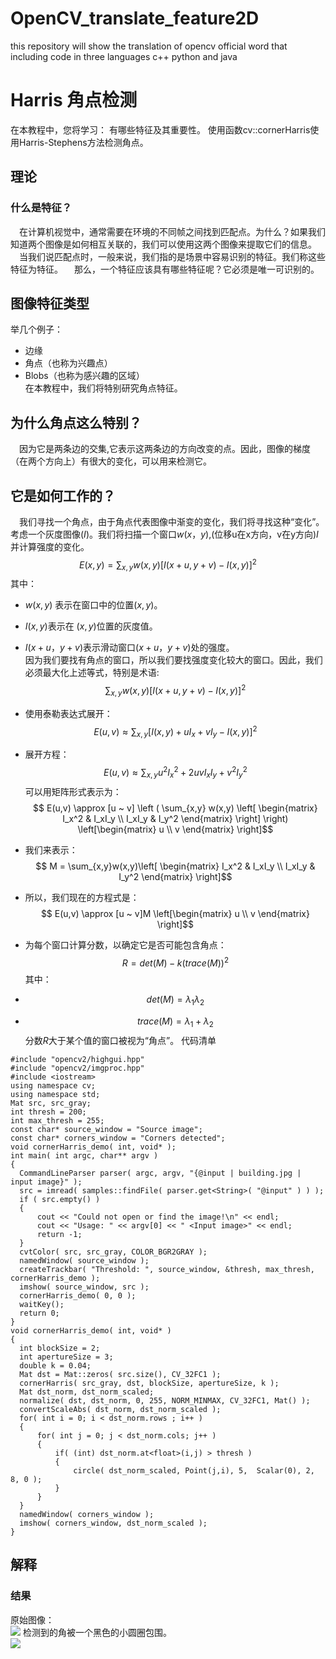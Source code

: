 # OpenCV_translate_feature2D
this repository will show the  translation of opencv official word  that including code in three languages c++ python and java
<!-- more -->
# Harris 角点检测
在本教程中，您将学习：
有哪些特征及其重要性。
使用函数cv::cornerHarris使用Harris-Stephens方法检测角点。
## 理论
### 什么是特征？
&emsp;在计算机视觉中，通常需要在环境的不同帧之间找到匹配点。为什么？如果我们知道两个图像是如何相互关联的，我们可以使用这两个图像来提取它们的信息。
&emsp;当我们说匹配点时，一般来说，我们指的是场景中容易识别的特征。我们称这些特征为特征。
&emsp;那么，一个特征应该具有哪些特征呢？它必须是唯一可识别的。
## 图像特征类型
举几个例子：</br>
  -  边缘</br>
  - 角点（也称为兴趣点）</br>
  - Blobs（也称为感兴趣的区域）</br>
在本教程中，我们将特别研究角点特征。
## 为什么角点这么特别？
&emsp;因为它是两条边的交集,它表示这两条边的方向改变的点。因此，图像的梯度（在两个方向上）有很大的变化，可以用来检测它。
## 它是如何工作的？
&emsp;我们寻找一个角点，由于角点代表图像中渐变的变化，我们将寻找这种“变化”。</br>
考虑一个灰度图像$(I)$。我们将扫描一个窗口$w(x，y)$,(位移u在x方向，v在y方向)$I$并计算强度的变化。<br/>
$$  E(x,y) = \sum_{x,y}w(x,y)[I(x+u,y+v)−I(x,y)]^2$$
其中：<br/>
- $w(x,y)$ 表示在窗口中的位置$(x,y)$。
- $I(x,y)$表示在 $(x,y)$位置的灰度值。
- $I(x+u，y+v)$表示滑动窗口$(x+u，y+v)$处的强度。<br/>
因为我们要找有角点的窗口，所以我们要找强度变化较大的窗口。因此，我们必须最大化上述等式，特别是术语:</br>
$$\sum_{x,y}w(x,y)[I(x+u,y+v)−I(x,y)]^2$$
- 使用泰勒表达式展开：<br>
$$  E(u,v) \approx \sum_{x,y}[I(x,y) + uI_x + vI_y - I(x,y)  ]^2$$
- 展开方程：<br/>
$$  E(u,v) \approx \sum_{x,y}u^2I_x^2 + 2uvI_xI_y + v^2I_y^2 $$
可以用矩阵形式表示为：
$$  E(u,v) \approx  [u ~ v]    \left (   \sum_{x,y} w(x,y)    \left[ \begin{matrix}    I_x^2 & I_xI_y \\   I_xI_y & I_y^2  \end{matrix}  \right]  \right)  \left[\begin{matrix}  u \\  v \end{matrix} \right]$$
- 我们来表示：
 $$ M = \sum_{x,y}w(x,y)\left[ \begin{matrix}    I_x^2 & I_xI_y \\   I_xI_y & I_y^2  \end{matrix}  \right]$$
 - 所以，我们现在的方程式是：<br/>
  $$  E(u,v)   \approx  [u ~ v]M \left[\begin{matrix}  u \\  v \end{matrix} \right]$$
  - 为每个窗口计算分数，以确定它是否可能包含角点：
  $$R=det(M)−k(trace(M))^2$$
  其中：

  - $$ det(M) =  \lambda _1\lambda _2$$
  - $$trace(M) = \lambda _1 + \lambda _2 $$
  分数$R$大于某个值的窗口被视为“角点”。
  代码清单<br/>
  ```
#include "opencv2/highgui.hpp"
#include "opencv2/imgproc.hpp"
#include <iostream>
using namespace cv;
using namespace std;
Mat src, src_gray;
int thresh = 200;
int max_thresh = 255;
const char* source_window = "Source image";
const char* corners_window = "Corners detected";
void cornerHarris_demo( int, void* );
int main( int argc, char** argv )
{
    CommandLineParser parser( argc, argv, "{@input | building.jpg | input image}" );
    src = imread( samples::findFile( parser.get<String>( "@input" ) ) );
    if ( src.empty() )
    {
        cout << "Could not open or find the image!\n" << endl;
        cout << "Usage: " << argv[0] << " <Input image>" << endl;
        return -1;
    }
    cvtColor( src, src_gray, COLOR_BGR2GRAY );
    namedWindow( source_window );
    createTrackbar( "Threshold: ", source_window, &thresh, max_thresh, cornerHarris_demo );
    imshow( source_window, src );
    cornerHarris_demo( 0, 0 );
    waitKey();
    return 0;
}
void cornerHarris_demo( int, void* )
{
    int blockSize = 2;
    int apertureSize = 3;
    double k = 0.04;
    Mat dst = Mat::zeros( src.size(), CV_32FC1 );
    cornerHarris( src_gray, dst, blockSize, apertureSize, k );
    Mat dst_norm, dst_norm_scaled;
    normalize( dst, dst_norm, 0, 255, NORM_MINMAX, CV_32FC1, Mat() );
    convertScaleAbs( dst_norm, dst_norm_scaled );
    for( int i = 0; i < dst_norm.rows ; i++ )
    {
        for( int j = 0; j < dst_norm.cols; j++ )
        {
            if( (int) dst_norm.at<float>(i,j) > thresh )
            {
                circle( dst_norm_scaled, Point(j,i), 5,  Scalar(0), 2, 8, 0 );
            }
        }
    }
    namedWindow( corners_window );
    imshow( corners_window, dst_norm_scaled );
}
  ```
<!-- more -->
<!-- more -->
## 解释
### 结果
原始图像：</br>
![](file://C:/Users/yee/Documents/Gridea/post-images/1585153255589.JPG)
检测到的角被一个黑色的小圆圈包围。</br>
![](file://C:/Users/yee/Documents/Gridea/post-images/1585153274034.JPG)
